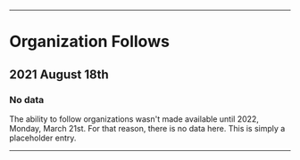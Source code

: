 
***

# Organization Follows

## 2021 August 18th

### No data

The ability to follow organizations wasn't made available until 2022, Monday, March 21st. For that reason, there is no data here. This is simply a placeholder entry.

***
